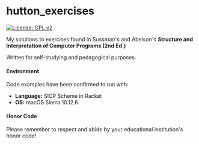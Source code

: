 # hutton_exercises
[![License: GPL v2](https://img.shields.io/badge/License-GPL%20v2-blue.svg)](https://www.gnu.org/licenses/old-licenses/gpl-2.0.en.html)

My solutions to exercises found in Sussman's and Abelson's **Structure and Interpretation of Computer Programs (2nd Ed.)**

Written for self-studying and pedagogical purposes. 

#### Environment

Code examples have been confirmed to run with:

- **Language:** SICP Scheme in Racket
- **OS:** macOS Sierra 10.12.6 

#### Honor Code

Please remember to respect and abide by your educational institution's honor code!
